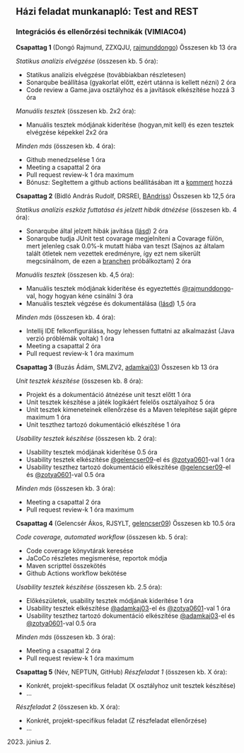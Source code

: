## Házi feladat munkanapló: Test and REST
### Integrációs és ellenőrzési technikák (VIMIAC04)

**Csapattag 1** (Dongó Rajmund, ZZXQJU, [rajmunddongo](https://github.com/rajmunddongo)) Összesen kb 13 óra

*Statikus analízis elvégzése* (összesen kb. 5 óra):
- Statikus analízis elvégzése (továbbiakban részletesen)
- Sonarqube beállítása (gyakorlat előtt, ezért utánna is kellett nézni) 2 óra
- Code review a Game.java osztályhoz és a javítások elkészítése hozzá 3 óra

*Manuális tesztek* (összesen kb. 2x2 óra):
- Manuális tesztek módjának kiderítése (hogyan,mit kell) és ezen tesztek elvégzése képekkel 2x2 óra

*Minden más* (összesen kb. 4 óra):
- Github menedzselése 1 óra
- Meeting a csapattal 2 óra
- Pull request review-k 1 óra maximum
- Bónusz: Segítettem a github actions beállításában itt a [komment](https://github.com/BME-MIT-IET/iet-hf-2023-test-and-rest/issues/3) hozzá

**Csapattag 2** (Bidló András Rudolf, DRSREI, [BAndriss](https://github.com/BAndriss)) Összesen kb 12,5 óra

*Statikus analízis eszköz futtatása és jelzett hibák átnézése* (összesen kb. 4 óra):
- Sonarqube által jelzett hibák javítása ([lásd](https://github.com/BME-MIT-IET/iet-hf-2023-test-and-rest/wiki/Documentation#statikus-anal%C3%ADzis)) 2 óra
- Sonarqube tudja JUnit test covarage megjelníteni a Covarage fülön, mert jelenleg csak 0.0%-k mutatt hiába van teszt (Sajnos az általam talált ötletek nem vezettek eredményre, így ezt nem sikerült megcsinálnom, de ezen a [branchen](https://github.com/BME-MIT-IET/iet-hf-2023-test-and-rest/tree/sonar_code_covarage) próbálkoztam) 2 óra

*Manuális tesztek* (összesen kb. 4,5 óra):
- Manuális tesztek módjának kiderítése és egyeztettés [@rajmunddongo](https://github.com/rajmunddongo)-val, hogy hogyan kéne csinálni  3 óra
- Manuális tesztek végzése és dokumentálása ([lásd](https://github.com/BME-MIT-IET/iet-hf-2023-test-and-rest/wiki/Documentation#manu%C3%A1lis-tesztek)) 1,5 óra

*Minden más* (összesen kb. 4 óra):
- Intellij IDE felkonfigurálása, hogy lehessen futtatni az alkalmazást (Java verzió próblémák voltak) 1 óra 
- Meeting a csapattal 2 óra
- Pull request review-k 1 óra maximum

**Csapattag 3** (Buzás Ádám, SMLZV2, [adamkaj03](https://github.com/adamkaj03)) Összesen kb 13 óra

*Unit tesztek készítése* (összesen kb. 8 óra):
- Projekt és a dokumentáció átnézése unit teszt előtt 1 óra
- Unit tesztek készítése a játék logikáért felelős osztályaihoz 5 óra
- Unit tesztek kimeneteinek ellenőrzése és a Maven telepítése saját gépre maximum 1 óra
- Unit teszthez tartozó dokumentáció elkészítése 1 óra


*Usability tesztek készítése* (összesen kb. 2 óra):
- Usability tesztek módjának kiderítése 0.5 óra
- Usability tesztek elkészítése [@gelencser09](https://github.com/gelencser09)-el és [@zotya0601](https://github.com/zotya0601)-val 1 óra
- Usability teszthez tartozó dokumentáció elkészítése [@gelencser09](https://github.com/gelencser09)-el és [@zotya0601](https://github.com/zotya0601)-val 0.5 óra

*Minden más* (összesen kb. 3 óra):
- Meeting a csapattal 2 óra
- Pull request review-k 1 óra maximum

**Csapattag 4** (Gelencsér Ákos, RJSYLT, [gelencser09](https://github.com/gelencser09)) Összesen kb 10.5 óra

*Code coverage, automated workflow* (összesen kb. 5 óra):
- Code coverage könyvtárak keresése
- JaCoCo részletes megismerése, reportok módja
- Maven scripttel összekötés
- Github Actions workflow bekötése 

*Usability tesztek készítése* (összesen kb. 2.5 óra):
- Előkészületek, usability tesztek módjának kiderítése 1 óra
- Usability tesztek elkészítése [@adamkaj03](https://github.com/adamkaj03)-el és [@zotya0601](https://github.com/zotya0601)-val 1 óra
- Usability teszthez tartozó dokumentáció elkészítése [@adamkaj03](https://github.com/adamkaj03)-el és [@zotya0601](https://github.com/zotya0601)-val 0.5 óra

*Minden más* (összesen kb. 3 óra):
- Meeting a csapattal 2 óra
- Pull request review-k 1 óra maximum

**Csapattag 5** (Név, NEPTUN, GitHub)
*Részfeladat 1* (összesen kb. X óra):
- Konkrét, projekt-specifikus feladat (X osztályhoz unit tesztek készítése)
- ...

*Részfeladat 2* (összesen kb. X óra):
- Konkrét, projekt-specifikus feladat (Z részfeladat ellenőrzése)
- ...

2023. június 2.
